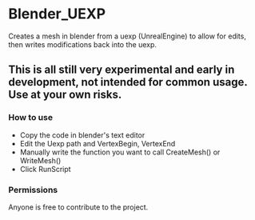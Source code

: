 # Blender_UEXP
Creates a mesh in blender from a uexp (UnrealEngine) to allow for edits, then writes modifications back into the uexp.

## This is all still very experimental and early in development, not intended for common usage. Use at your own risks.

### How to use
- Copy the code in blender's text editor
- Edit the Uexp path and VertexBegin, VertexEnd
- Manually write the function you want to call CreateMesh() or WriteMesh()
- Click RunScript

### Permissions
Anyone is free to contribute to the project.
